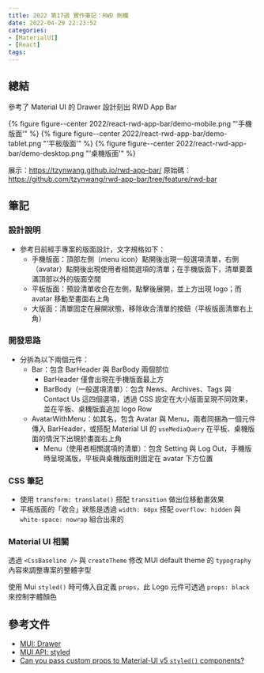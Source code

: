 ```yaml
---
title: 2022 第17週 實作筆記：RWD 側欄
date: 2022-04-29 22:23:52
categories:
- [MaterialUI]
- [React]
tags:
---
```


## 總結

參考了 Material UI 的 Drawer 設計刻出 RWD App Bar

{% figure figure--center 2022/react-rwd-app-bar/demo-mobile.png "'手機版面'" %}
{% figure figure--center 2022/react-rwd-app-bar/demo-tablet.png "'平板版面'" %}
{% figure figure--center 2022/react-rwd-app-bar/demo-desktop.png "'桌機版面'" %}

展示：https://tzynwang.github.io/rwd-app-bar/
原始碼：https://github.com/tzynwang/rwd-app-bar/tree/feature/rwd-bar

## 筆記
### 設計說明
- 參考日前經手專案的版面設計，文字規格如下：
  - 手機版面：頂部左側（menu icon）點開後出現一般選項清單，右側（avatar）點開後出現使用者相關選項的清單；在手機版面下，清單要蓋滿頂部以外的版面空間
  - 平板版面：預設清單收合在左側，點擊後展開，並上方出現 logo；而 avatar 移動至畫面右上角
  - 大版面：清單固定在展開狀態，移除收合清單的按鈕（平板版面清單右上角）

### 開發思路
- 分拆為以下兩個元件：
  - Bar：包含 BarHeader 與 BarBody 兩個部位
    - BarHeader 僅會出現在手機版面最上方
    - BarBody（一般選項清單）：包含 News、Archives、Tags 與 Contact Us 這四個選項，透過 CSS 設定在大小版面呈現不同效果，並在平板、桌機版面追加 logo Row
  - AvatarWithMenu：如其名，包含 Avatar 與 Menu，兩者同捆為一個元件傳入 BarHeader，或搭配 Material UI 的 `useMediaQuery` 在平板、桌機版面的情況下出現於畫面右上角
    - Menu（使用者相關選項的清單）：包含 Setting 與 Log Out，手機版時呈現滿版，平板與桌機版面則固定在 avatar 下方位置

### CSS 筆記
- 使用 `transform: translate()` 搭配 `transition` 做出位移動畫效果
- 平板版面的「收合」狀態是透過 `width: 60px` 搭配 `overflow: hidden` 與 `white-space: nowrap` 組合出來的

### Material UI 相關

<script src="https://gist.github.com/tzynwang/1e640db6c3d9709b88141076c2c32c1b.js"></script>

透過 `<CssBaseline />` 與 `createTheme` 修改 MUI default theme 的 `typography` 內容來調整專案的整體字型

<script src="https://gist.github.com/tzynwang/fc6878f235ef58d87d02ea5025884626.js"></script>

使用 Mui `styled()` 時可傳入自定義 `props`，此 Logo 元件可透過 `props: black` 來控制字體顏色


## 參考文件
- [MUI: Drawer](https://mui.com/material-ui/react-drawer/#main-content)
- [MUI API: styled](https://mui.com/system/styled/#api)
- [Can you pass custom props to Material-UI v5 `styled()` components?](https://stackoverflow.com/questions/68814908/can-you-pass-custom-props-to-material-ui-v5-styled-components)